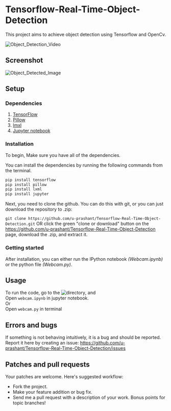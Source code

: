 # Tensorflow-Real-Time-Object-Detection

This project aims to achieve object detection using Tensorflow and OpenCv.

![Object_Detection_Video](https://github.com/u-prashant/Tensorflow-Real-Time-Object-Detection/blob/master/object.gif)

## Screenshot
![Object_Detected_Image](https://github.com/u-prashant/Tensorflow-Real-Time-Object-Detection/blob/master/object3.jpg)


## Setup 

### Dependencies

1. [TensorFlow](www.tensorflow.org)
2. [Pillow](https://pillow.readthedocs.io/en/latest/)
3. [lmxl](http://lxml.de/)
4. [Jupyter notebook](http://jupyter.org/install)


### Installation

To begin, Make sure you have all of the dependencies. 

You can install the dependencies by running the following commands from the terminal.

```python
pip install tensorflow
pip install pillow
pip install lxml
pip install jupyter
```

Next, you need to clone the github. You can do this with git, or you can just download the repository to .zip:

`git clone https://github.com/u-prashant/Tensorflow-Real-Time-Object-Detection.git` OR click the green "clone or download" button on the https://github.com/u-prashant/Tensorflow-Real-Time-Object-Detection page, download the .zip, and extract it.

### Getting started

After installation, you can either run the IPython notebook *(Webcam.ipynb)* or the python file *(Webcam.py)*.


## Usage

To run the code, go to the ![directory](https://github.com/u-prashant/Tensorflow-Real-Time-Object-Detection/tree/master/models/object_detection), and <br/>
Open `webcam.ipynb` in jupyter notebook. <br/>
Or <br/>
Open `webcam.py` in terminal

## Errors and bugs

If something is not behaving intuitively, it is a bug and should be reported.
Report it here by creating an issue: https://github.com/u-prashant/Tensorflow-Real-Time-Object-Detection/issues

## Patches and pull requests

Your patches are welcome. Here's suggested workflow:
 
* Fork the project.
* Make your feature addition or bug fix.
* Send me a pull request with a description of your work. Bonus points for topic branches!
